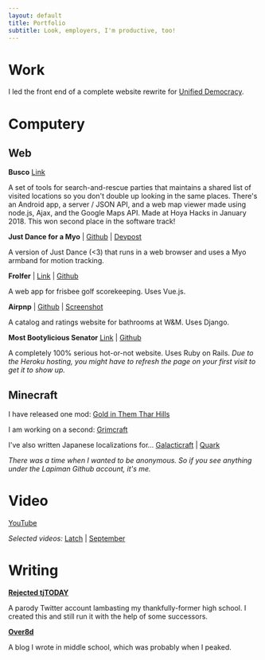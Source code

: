 ```yaml
---
layout: default
title: Portfolio
subtitle: Look, employers, I'm productive, too!
---
```

# Work

I led the front end of a complete website rewrite for [Unified Democracy](https://www.unifieddemocracy.org/).

# Computery

## Web

**Busco** [Link](https://github.com/theycallmezeal/busco)

A set of tools for search-and-rescue parties that maintains a shared list of visited locations so you don't double up looking in the same places. There's an Android app, a server / JSON API, and a web map viewer made using node.js, Ajax, and the Google Maps API. Made at Hoya Hacks in January 2018. This won second place in the software track!

**Just Dance for a Myo** | [Github](https://github.com/theycallmezeal/just-dance-for-a-myo) | [Devpost](https://devpost.com/software/just-dance-on-a-myo)

A version of Just Dance (<3) that runs in a web browser and uses a Myo armband for motion tracking.

**Frolfer** | [Link](http://jackbowden.me/frolfer/) | [Github](https://github.com/jackbowden/frolfer)

A web app for frisbee golf scorekeeping. Uses Vue.js.

**Airpnp** | [Github](https://github.com/theycallmezeal/airpnp) | [Screenshot](images/airpnp.png)

A catalog and ratings website for bathrooms at W&M. Uses Django.

**Most Bootylicious Senator** [Link](https://most-bootylicious-senator.herokuapp.com) | [Github](https://github.com/theycallmezeal/Most-Bootylicious-Senator)

A completely 100% serious hot-or-not website. Uses Ruby on Rails. *Due to the Heroku hosting, you might have to refresh the page on your first visit to get it to show up.*

## Minecraft

I have released one mod: [Gold in Them Thar Hills](https://github.com/theycallmezeal/goldinthemtharhills)

I am working on a second: [Grimcraft](https://github.com/thinkplank/grimcraft)

I've also written Japanese localizations for... [Galacticraft](https://github.com/micdoodle8/Galacticraft/blob/master/src/main/resources/assets/galacticraftcore/lang/ja_JP.lang) | [Quark](https://github.com/Vazkii/Quark/blob/master/src/main/resources/assets/quark/lang/ja_JP.lang)

*There was a time when I wanted to be anonymous. So if you see anything under the Lapiman Github account, it's me.*

# Video

[YouTube](https://www.youtube.com/channel/UCa0k3CJiiQBqX5UbYlqGZPg)

*Selected videos:* [Latch](https://youtu.be/2tU0Qv6Z9bE) \| [September](https://youtu.be/AUqUBdKvraI)

# Writing

**[Rejected tjTODAY](http://twitter.com/rejectedtjTODAY)**

A parody Twitter account lambasting my thankfully-former high school. I created this and still run it with the help of some successors.

**[Over8d](http://over8d.wordpress.com)**

A blog I wrote in middle school, which was probably when I peaked.
